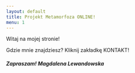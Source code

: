 ```yaml
---
layout: default
title: Projekt Metamorfoza ONLINE!
menu: 1
---
```




Witaj na mojej stronie!

Gdzie mnie znajdziesz? 
Kliknij zakładkę KONTAKT!



##### Zapraszam! Magdalena Lewandowska

